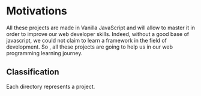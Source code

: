 # Motivations
All these projects are made in Vanilla JavaScript and will allow to master it in order to improve our web developer skills. Indeed, without a good base of javascript, we could not claim to learn a framework in the field of development. So , all these projects are going to help us in our web programming learning journey.

## Classification
Each directory represents a project.
